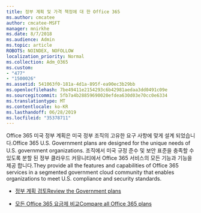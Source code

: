 ```yaml
---
title: 정부 계획 및 가격 책정에 대 한 Office 365
ms.author: cmcatee
author: cmcatee-MSFT
manager: mnirkhe
ms.date: 8/7/2018
ms.audience: Admin
ms.topic: article
ROBOTS: NOINDEX, NOFOLLOW
localization_priority: Normal
ms.collection: Adm_O365
ms.custom:
- "477"
- "1500026"
ms.assetid: 541063f0-181a-4d1a-895f-ea90ec3b29bb
ms.openlocfilehash: 7be49411e2154293c6b42981aedaa3dd0491c09e
ms.sourcegitcommit: 5fb7a4b28859690020efdea630d03e70cc0e6334
ms.translationtype: MT
ms.contentlocale: ko-KR
ms.lasthandoff: 06/28/2019
ms.locfileid: "35378711"
---
```

<span data-ttu-id="d52a0-102">Office 365 미국 정부 계획은 미국 정부 조직의 고유한 요구 사항에 맞게 설계 되었습니다.</span><span class="sxs-lookup"><span data-stu-id="d52a0-102">Office 365 U.S. Government plans are designed for the unique needs of U.S. government organizations.</span></span> <span data-ttu-id="d52a0-103">조직에서 미국 규정 준수 및 보안 표준을 충족할 수 있도록 분할 된 정부 클라우드 커뮤니티에서 Office 365 서비스의 모든 기능과 기능을 제공 합니다.</span><span class="sxs-lookup"><span data-stu-id="d52a0-103">They provide all the features and capabilities of Office 365 services in a segmented government cloud community that enables organizations to meet U.S. compliance and security standards.</span></span>
  
- [<span data-ttu-id="d52a0-104">정부 계획 검토</span><span class="sxs-lookup"><span data-stu-id="d52a0-104">Review the Government plans</span></span>](https://products.office.com/government/compare-office-365-government-plans)

- [<span data-ttu-id="d52a0-105">모든 Office 365 요금제 비교</span><span class="sxs-lookup"><span data-stu-id="d52a0-105">Compare all Office 365 plans</span></span>](https://products.office.com/business/compare-more-office-365-for-business-plans)
